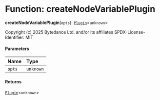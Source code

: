 # Function: createNodeVariablePlugin

**createNodeVariablePlugin**(`opts`): [`Plugin`](/en/auto-docs/free-layout-editor/variables/Plugin-1.md)<`unknown`>

Copyright (c) 2025 Bytedance Ltd. and/or its affiliates
SPDX-License-Identifier: MIT

#### Parameters

| Name | Type |
| :------ | :------ |
| `opts` | `unknown` |

#### Returns

[`Plugin`](/en/auto-docs/free-layout-editor/variables/Plugin-1.md)<`unknown`>
